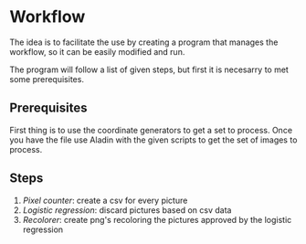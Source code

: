 # Workflow
The idea is to facilitate the use by creating a program that manages the workflow,
so it can be easily modified and run.

The program will follow a list of given steps, but first it is necesarry to met some
prerequisites.

## Prerequisites
First thing is to use the coordinate generators to get a set to process.
Once you have the file use Aladin with the given scripts to get the set of images to
process.

## Steps
 1. _Pixel counter_: create a csv for every picture
 2. _Logistic regression_: discard pictures based on csv data
 3. _Recolorer_: create png's recoloring the pictures approved by the logistic regression